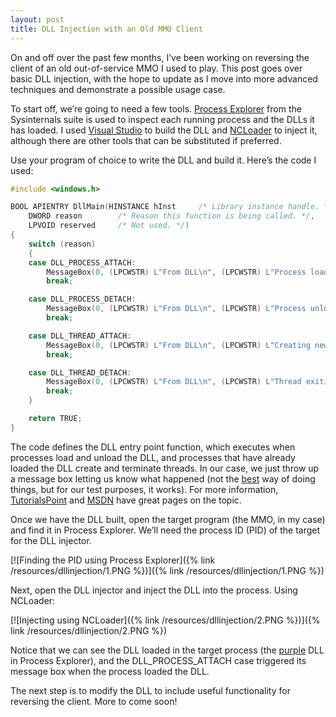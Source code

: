```yaml
---
layout: post
title: DLL Injection with an Old MMO Client
---
```


On and off over the past few months, I’ve been working on reversing the client of an old out-of-service MMO I used to play. This post goes over basic DLL injection, with the hope to update as I move into more advanced techniques and demonstrate a possible usage case.

To start off, we’re going to need a few tools. [Process Explorer](https://technet.microsoft.com/en-us/sysinternals/processexplorer.aspx) from the Sysinternals suite is used to inspect each running process and the DLLs it has loaded. I used [Visual Studio](https://msdn.microsoft.com/en-us/library/ms235636.aspx) to build the DLL and [NCLoader](https://isecpartners.github.io/tools/2014/10/29/ncloader.html) to inject it, although there are other tools that can be substituted if preferred.

Use your program of choice to write the DLL and build it. Here’s the code I used:

```c++
#include <windows.h>

BOOL APIENTRY DllMain(HINSTANCE hInst     /* Library instance handle. */,
	DWORD reason        /* Reason this function is being called. */,
	LPVOID reserved     /* Not used. */)
{
	switch (reason)
	{
	case DLL_PROCESS_ATTACH:
		MessageBox(0, (LPCWSTR) L"From DLL\n", (LPCWSTR) L"Process loading DLL", MB_ICONINFORMATION);
		break;

	case DLL_PROCESS_DETACH:
		MessageBox(0, (LPCWSTR) L"From DLL\n", (LPCWSTR) L"Process unloading DLL", MB_ICONINFORMATION);
		break;

	case DLL_THREAD_ATTACH:
		MessageBox(0, (LPCWSTR) L"From DLL\n", (LPCWSTR) L"Creating new thread", MB_ICONINFORMATION);
		break;

	case DLL_THREAD_DETACH:
		MessageBox(0, (LPCWSTR) L"From DLL\n", (LPCWSTR) L"Thread exiting", MB_ICONINFORMATION);
		break;
	}

	return TRUE;
}
```

The code defines the DLL entry point function, which executes when processes load and unload the DLL, and processes that have already loaded the DLL create and terminate threads. In our case, we just throw up a message box letting us know what happened (not the [best](http://stackoverflow.com/questions/10930353/injecting-c-dll/10981735#10981735) way of doing things, but for our test purposes, it works). For more information, [TutorialsPoint](http://www.tutorialspoint.com/dll/dll_writing.htm) and [MSDN](https://msdn.microsoft.com/en-us/library/windows/desktop/ms682583(v=vs.85).aspx) have great pages on the topic.

Once we have the DLL built, open the target program (the MMO, in my case) and find it in Process Explorer. We’ll need the process ID (PID) of the target for the DLL injector.

[![Finding the PID using Process Explorer]({% link /resources/dllinjection/1.PNG %})]({% link /resources/dllinjection/1.PNG %})

Next, open the DLL injector and inject the DLL into the process. Using NCLoader:

[![Injecting using NCLoader]({% link /resources/dllinjection/2.PNG %})]({% link /resources/dllinjection/2.PNG %})

Notice that we can see the DLL loaded in the target process (the [purple](https://www.microsoft.com/security/sir/strategy/default.aspx#!malwarecleaning_explorer) DLL in Process Explorer), and the DLL_PROCESS_ATTACH case triggered its message box when the process loaded the DLL.

The next step is to modify the DLL to include useful functionality for reversing the client. More to come soon!
